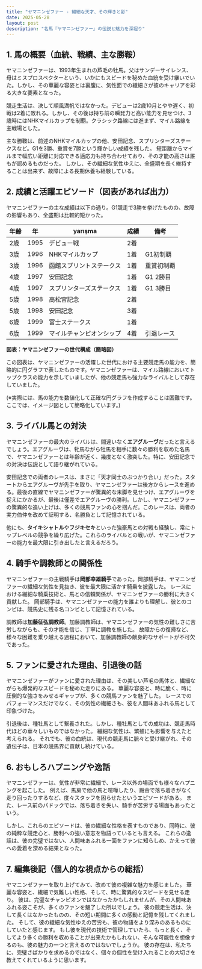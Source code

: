 ```yaml
---
title: "ヤマニンゼファー - 繊細な天才、その輝きと影"
date: 2025-05-28
layout: post
description: "名馬『ヤマニンゼファー』の伝説と魅力を深堀り"
---
```


## 1. 馬の概要（血統、戦績、主な勝鞍）

ヤマニンゼファーは、1993年生まれの芦毛の牡馬。父はサンデーサイレンス、母はミスプロスペクターという、いかにもスピードを秘めた血統を受け継いでいた。しかし、その華麗な容姿とは裏腹に、気性面での繊細さが彼のキャリアを彩る大きな要素となった。

競走生活は、決して順風満帆ではなかった。デビューは2歳10月とやや遅く、初戦は2着に敗れる。しかし、その後は持ち前の瞬発力と高い能力を見せつけ、3歳時にはNHKマイルカップを制覇。クラシック路線には進まず、マイル路線を主戦場とした。

主な勝鞍は、前述のNHKマイルカップの他、安田記念、スプリンターズステークスなど。G1を3勝、重賞を7勝という輝かしい成績を残した。  短距離からマイルまで幅広い距離に対応できる適応力も持ち合わせており、その才能の高さは誰もが認めるものだった。  しかし、その繊細な気性ゆえに、全盛期を長く維持することは出来ず、故障による長期休養も経験している。


## 2. 成績と活躍エピソード（図表があれば出力）

ヤマニンゼファーの主な成績は以下の通り。G1競走で3勝を挙げたものの、故障の影響もあり、全盛期は比較的短かった。

| 年齢 | 年 |  yarışma | 成績 | 備考 |
|---|---|---|---|---|
| 2歳 | 1995 | デビュー戦 | 2着 | |
| 3歳 | 1996 | NHKマイルカップ | 1着 | G1初制覇 |
| 3歳 | 1996 | 函館スプリントステークス | 1着 | 重賞初制覇 |
| 4歳 | 1997 | 安田記念 | 1着 | G1 2勝目 |
| 4歳 | 1997 | スプリンターズステークス | 1着 | G1 3勝目 |
| 5歳 | 1998 | 高松宮記念 | 2着 | |
| 5歳 | 1998 | 安田記念 | 3着 | |
| 6歳 | 1999 | 富士ステークス | 1着 |  |
| 6歳 | 1999 | マイルチャンピオンシップ | 4着 |  引退レース |

**図表：ヤマニンゼファーの世代構成（簡略図）**

この図表は、ヤマニンゼファーの活躍した世代における主要競走馬の能力を、簡略的に円グラフで表したものです。ヤマニンゼファーは、マイル路線においてトップクラスの能力を示していましたが、他の競走馬も強力なライバルとして存在していました。


(※実際には、馬の能力を数値化して正確な円グラフを作成することは困難です。ここでは、イメージ図として簡略化しています。)


## 3. ライバル馬との対決

ヤマニンゼファーの最大のライバルは、間違いなく**エアグルーヴ**だったと言えるでしょう。エアグルーヴは、牝馬ながら牡馬を相手に数々の勝利を収めた名馬で、ヤマニンゼファーとは年齢が近く、幾度となく激突した。特に、安田記念での対決は伝説として語り継がれている。

安田記念での両者のレースは、まさに「天才同士のぶつかり合い」だった。スタートからエアグルーヴが先手を取り、ヤマニンゼファーは後方からレースを進める。最後の直線でヤマニンゼファーが驚異的な末脚を見せつけ、エアグルーヴを捉えにかかるが、最後は僅差でエアグルーヴの勝利。しかし、ヤマニンゼファーの驚異的な追い上げは、多くの競馬ファンの心を掴んだ。このレースは、両者の実力伯仲を改めて証明する、名勝負として記憶されている。

他にも、**タイキシャトル**や**フジキセキ**といった強豪馬との対戦も経験し、常にトップレベルの競争を繰り広げた。これらのライバルとの戦いが、ヤマニンゼファーの能力を最大限に引き出したと言えるだろう。


## 4. 騎手や調教師との関係性

ヤマニンゼファーの主戦騎手は**岡部幸雄騎手**であった。岡部騎手は、ヤマニンゼファーの繊細な気性を見抜き、彼を最大限に活かす騎乗を披露した。  レースにおける繊細な騎乗技術と、馬との信頼関係が、ヤマニンゼファーの勝利に大きく貢献した。  岡部騎手は、ヤマニンゼファーの能力を誰よりも理解し、彼とのコンビは、競馬史に残る名コンビとして記憶されている。

調教師は**加藤征弘調教師**。加藤調教師は、ヤマニンゼファーの気性の難しさに苦労しながらも、その才能を信じ、丁寧に調教を施した。  故障からの復帰など、様々な困難を乗り越える過程において、加藤調教師の献身的なサポートが不可欠であった。


## 5. ファンに愛された理由、引退後の話

ヤマニンゼファーがファンに愛された理由は、その美しい芦毛の馬体と、繊細ながらも爆発的なスピードを秘めた走りにある。  華麗な容姿と、時に脆く、時に圧倒的な強さをみせるギャップが、多くの競馬ファンを魅了した。  レースでのパフォーマンスだけでなく、その気性の繊細さも、彼を人間味あふれる馬として印象づけた。

引退後は、種牡馬として繋養された。しかし、種牡馬としての成功は、競走馬時代ほどの華々しいものではなかった。  繊細な気性は、繁殖にも影響を与えたと考えられる。  それでも、彼の血統は、現代の競走馬に脈々と受け継がれ、その遺伝子は、日本の競馬界に貢献し続けている。


## 6. おもしろハプニングや逸話

ヤマニンゼファーは、気性が非常に繊細で、レース以外の場面でも様々なハプニングを起こした。  例えば、馬房で他の馬と喧嘩したり、厩舎で落ち着きがなく走り回ったりするなど、度々スタッフを困らせたというエピソードがある。  また、レース前のパドックでは、落ち着きを失い、騎手が苦労する場面もあったという。

しかし、これらのエピソードは、彼の繊細な性格を表すものであり、同時に、彼の純粋な競走心と、勝利への強い意志を物語っているとも言える。  これらの逸話は、彼の完璧ではない、人間味あふれる一面をファンに知らしめ、かえって彼への愛着を深める結果となった。


## 7. 編集後記（個人的な視点からの総括）

ヤマニンゼファーを取り上げてみて、改めて彼の複雑な魅力を感じました。  華麗な容姿と、繊細で気難しい性格、そして、時に驚異的なスピードを見せる走り。  彼は、完璧なチャンピオンではなかったかもしれませんが、その人間味あふれる姿こそが、多くのファンを魅了した所以でしょう。  彼の競走生活は、決して長くはなかったものの、その短い期間に多くの感動と記憶を残してくれました。  そして、彼の繊細な気性ゆえの苦労も、彼の物語をより深みのあるものにしていたと感じます。  もし彼を現代の技術で管理していたら、もっと長く、そしてより多くの勝利を収めることが出来たかもしれない、そんな可能性を想像するのも、彼の魅力の一つと言えるのではないでしょうか。  彼の存在は、私たちに、完璧さばかりを求めるのではなく、個々の個性を受け入れることの大切さを教えてくれているように思います。
